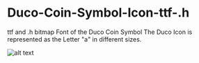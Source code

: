# Duco-Coin-Symbol-Icon-ttf-.h
ttf and .h bitmap Font of the Duco Coin Symbol
The Duco Icon is represented as the Letter "a" in different sizes.

![alt text](https://github.com/[SandUhrGucker]/[Duco-Coin-Symbol-Icon-ttf-.h]/blob/[main]/IMG_20210405_235205.jpg?raw=true)
